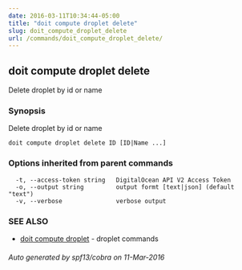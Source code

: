 ```yaml
---
date: 2016-03-11T10:34:44-05:00
title: "doit compute droplet delete"
slug: doit_compute_droplet_delete
url: /commands/doit_compute_droplet_delete/
---
```

## doit compute droplet delete

Delete droplet by id or name

### Synopsis


Delete droplet by id or name

```
doit compute droplet delete ID [ID|Name ...]
```

### Options inherited from parent commands

```
  -t, --access-token string   DigitalOcean API V2 Access Token
  -o, --output string         output formt [text|json] (default "text")
  -v, --verbose               verbose output
```

### SEE ALSO
* [doit compute droplet](/commands/doit_compute_droplet/)	 - droplet commands

###### Auto generated by spf13/cobra on 11-Mar-2016
